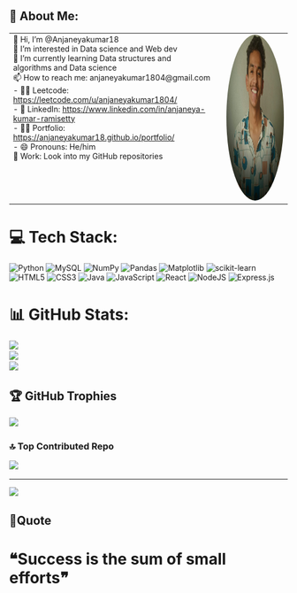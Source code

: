 <h2>💫 About Me:</h2>
<table>
  <tr>
    <td style="vertical-align: top; padding-right: 20px; max-width: 60%;">
      👋 Hi, I’m @Anjaneyakumar18<br>
      👀 I’m interested in Data science and Web dev<br>
      🌱 I’m currently learning Data structures and algorithms and Data science<br>
      📫 How to reach me: anjaneyakumar1804@gmail.com<br>
      - 🧑‍💻 Leetcode: <a href="https://leetcode.com/u/anjaneyakumar1804/">https://leetcode.com/u/anjaneyakumar1804/</a><br>
      - 🔗 LinkedIn: <a href="https://www.linkedin.com/in/anjaneya-kumar-ramisetty">https://www.linkedin.com/in/anjaneya-kumar-ramisetty</a><br>
      - 👨‍💻 Portfolio: <a href="https://anjaneyakumar18.github.io/portfolio/">https://anjaneyakumar18.github.io/portfolio/</a><br>
      - 😄 Pronouns: He/him<br>
      📁 Work: Look into my GitHub repositories
    </td>
    <td style="vertical-align: top;">
      <img src="https://raw.githubusercontent.com/Anjaneyakumar18/portfolio/main/images/ak2.jpg" alt="Anjaneya Kumar" width="300" height="300" style="border-radius: 50%;" />
    </td>
  </tr>
</table>




# 💻 Tech Stack:
![Python](https://img.shields.io/badge/python-3670A0?style=for-the-badge&logo=python&logoColor=ffdd54) ![MySQL](https://img.shields.io/badge/mysql-4479A1.svg?style=for-the-badge&logo=mysql&logoColor=white) ![NumPy](https://img.shields.io/badge/numpy-%23013243.svg?style=for-the-badge&logo=numpy&logoColor=white) ![Pandas](https://img.shields.io/badge/pandas-%23150458.svg?style=for-the-badge&logo=pandas&logoColor=white) ![Matplotlib](https://img.shields.io/badge/Matplotlib-%23ffffff.svg?style=for-the-badge&logo=Matplotlib&logoColor=black) ![scikit-learn](https://img.shields.io/badge/scikit--learn-%23F7931E.svg?style=for-the-badge&logo=scikit-learn&logoColor=white) ![HTML5](https://img.shields.io/badge/html5-%23E34F26.svg?style=for-the-badge&logo=html5&logoColor=white) ![CSS3](https://img.shields.io/badge/css3-%231572B6.svg?style=for-the-badge&logo=css3&logoColor=white) ![Java](https://img.shields.io/badge/java-%23ED8B00.svg?style=for-the-badge&logo=openjdk&logoColor=white) ![JavaScript](https://img.shields.io/badge/javascript-%23323330.svg?style=for-the-badge&logo=javascript&logoColor=%23F7DF1E) ![React](https://img.shields.io/badge/react-%2320232a.svg?style=for-the-badge&logo=react&logoColor=%2361DAFB) ![NodeJS](https://img.shields.io/badge/node.js-6DA55F?style=for-the-badge&logo=node.js&logoColor=white) ![Express.js](https://img.shields.io/badge/express.js-%23404d59.svg?style=for-the-badge&logo=express&logoColor=%2361DAFB)
# 📊 GitHub Stats:
![](https://github-readme-stats.vercel.app/api?username=Anjaneyakumar18&theme=shadow_green&hide_border=false&include_all_commits=false&count_private=false)<br/>
![](https://github-readme-streak-stats.herokuapp.com/?user=Anjaneyakumar18&theme=shadow_green&hide_border=false)<br/>
![](https://github-readme-stats.vercel.app/api/top-langs/?username=Anjaneyakumar18&theme=shadow_green&hide_border=false&include_all_commits=false&count_private=false&layout=compact)

## 🏆 GitHub Trophies
![](https://github-profile-trophy.vercel.app/?username=Anjaneyakumar18&theme=dark&no-frame=false&no-bg=true&margin-w=4)

### 🔝 Top Contributed Repo
![](https://github-contributor-stats.vercel.app/api?username=Anjaneyakumar18&limit=5&theme=shadow_green&combine_all_yearly_contributions=true)

---
[![](https://visitcount.itsvg.in/api?id=Anjaneyakumar18&icon=0&color=0)](https://visitcount.itsvg.in)

<!-- Proudly created with GPRM ( https://gprm.itsvg.in ) -->

## 🚩Quote
<h1>❝Success is the sum of small efforts❞</h1>
